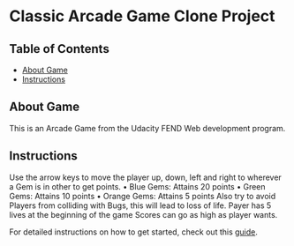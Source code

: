 # Classic Arcade Game Clone Project

## Table of Contents

- [About Game](#aboutgame)
- [Instructions](#instructions)


## About Game
This is an Arcade Game from the Udacity FEND Web development program.

## Instructions 

 Use the arrow keys to move the player up, down, left and right to wherever a Gem is in other to get points.
•	Blue Gems: Attains 20 points
•	Green Gems: Attains 10 points
•	Orange Gems: Attains 5 points
 Also try to avoid Players from colliding with Bugs, this will lead to loss of life.
 Payer has 5 lives at the beginning of the game
 Scores can go as high as player wants.


For detailed instructions on how to get started, check out this [guide](https://docs.google.com/document/d/1v01aScPjSWCCWQLIpFqvg3-vXLH2e8_SZQKC8jNO0Dc/pub?embedded=true).
